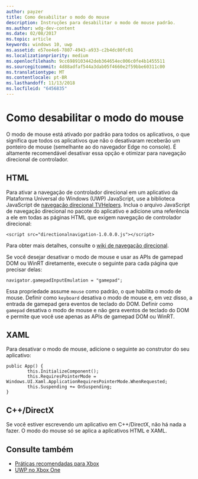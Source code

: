 ```yaml
---
author: payzer
title: Como desabilitar o modo do mouse
description: Instruções para desabilitar o modo de mouse padrão.
ms.author: wdg-dev-content
ms.date: 02/08/2017
ms.topic: article
keywords: windows 10, uwp
ms.assetid: e57ee4e6-7807-4943-a933-c2b4dc80fc01
ms.localizationpriority: medium
ms.openlocfilehash: 9cc6989103442deb364654ec006c0fe4b1455511
ms.sourcegitcommit: 4d88adfaf544a3dab05f4660e2f59bbe60311c00
ms.translationtype: MT
ms.contentlocale: pt-BR
ms.lasthandoff: 11/13/2018
ms.locfileid: "6456835"
---
```

# <a name="how-to-disable-mouse-mode"></a>Como desabilitar o modo do mouse
O modo de mouse está ativado por padrão para todos os aplicativos, o que significa que todos os aplicativos que não o desativaram receberão um ponteiro de mouse (semelhante ao do navegador Edge no console). É altamente recomendável desativar essa opção e otimizar para navegação direcional de controlador.   
   
## <a name="html"></a>HTML   
Para ativar a navegação de controlador direcional em um aplicativo da Plataforma Universal do Windows (UWP) JavaScript, use a biblioteca JavaScript de [navegação direcional TVHelpers](https://github.com/Microsoft/TVHelpers/wiki/Using-DirectionalNavigation). Inclua o arquivo JavaScript de navegação direcional no pacote do aplicativo e adicione uma referência a ele em todas as páginas HTML que exigem navegação de controlador direcional:

```code
<script src="directionalnavigation-1.0.0.0.js"></script>
```
Para obter mais detalhes, consulte o [wiki de navegação direcional](https://github.com/Microsoft/TVHelpers/wiki/Using-DirectionalNavigation).

Se você desejar desativar o modo de mouse e usar as APIs de gamepad DOM ou WinRT diretamente, execute o seguinte para cada página que precisar delas: 
   
```code
navigator.gamepadInputEmulation = "gamepad";
```   

   Essa propriedade assume `mouse` como padrão, o que habilita o modo de mouse. Definir como `keyboard` desativa o modo de mouse e, em vez disso, a entrada de gamepad gera eventos de teclado do DOM. Definir como `gamepad` desativa o modo de mouse e não gera eventos de teclado do DOM e permite que você use apenas as APIs de gamepad DOM ou WinRT.

## <a name="xaml"></a>XAML    
Para desativar o modo de mouse, adicione o seguinte ao construtor do seu aplicativo:   
   
```code
public App() {
        this.InitializeComponent();
        this.RequiresPointerMode = Windows.UI.Xaml.ApplicationRequiresPointerMode.WhenRequested;
        this.Suspending += OnSuspending;
}
```

## <a name="cdirectx"></a>C++/DirectX   
Se você estiver escrevendo um aplicativo em C++/DirectX, não há nada a fazer. O modo do mouse só se aplica a aplicativos HTML e XAML.

## <a name="see-also"></a>Consulte também
- [Práticas recomendadas para Xbox](tailoring-for-xbox.md)
- [UWP no Xbox One](index.md)

